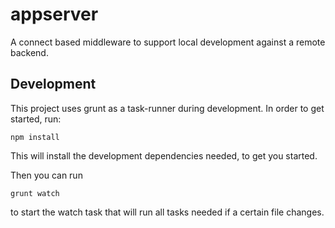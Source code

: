 # appserver

A connect based middleware to support local development against a remote backend.

## Development

This project uses grunt as a task-runner during development. In order to get started,
run:

    npm install

This will install the development dependencies needed, to get you started.

Then you can run

    grunt watch

to start the watch task that will run all tasks needed if a certain file changes.
